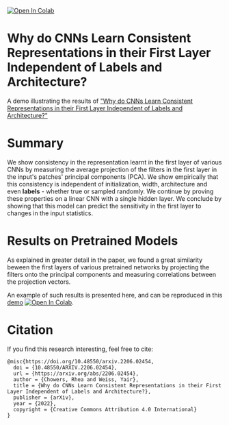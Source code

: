 [![Open In Colab](https://colab.research.google.com/assets/colab-badge.svg)](https://colab.research.google.com/github/RheaChowers/first-layer-representations/blob/main/pretrained_models_demo.ipynb)
# Why do CNNs Learn Consistent Representations in their First Layer Independent of Labels and Architecture?

A demo illustrating the results of ["Why do CNNs Learn Consistent Representations in their First Layer Independent of Labels and Architecture?"](https://arxiv.org/abs/2206.02454)

# Summary
We show consistency in the representation learnt in the first layer of various CNNs by measuring the average projection of the filters in the first layer in the input's patches' principal components (PCA). We show empirically that this consistency is independent of initialization, width, architecture and even **labels** - whether true or sampled randomly. 
We continue by proving these properties on a linear CNN with a single hidden layer. We conclude by showing that this model can predict the sensitivity in the first layer to changes in the input statistics. 

# Results on Pretrained Models
As explained in greater detail in the paper, we found a great similarity beween the first layers of various pretrained networks by projecting the filters onto the principal components and measuring correlations between the projection vectors. 

An example of such results is presented here, and can be reproduced in this [demo](pretrained_models_demo.ipynb) [![Open In Colab](https://colab.research.google.com/assets/colab-badge.svg)](https://colab.research.google.com/github/RheaChowers/first-layer-representations/blob/main/pretrained_models_demo.ipynb).



# Citation
If you find this research interesting, feel free to cite:
```
@misc{https://doi.org/10.48550/arxiv.2206.02454,
  doi = {10.48550/ARXIV.2206.02454},
  url = {https://arxiv.org/abs/2206.02454},
  author = {Chowers, Rhea and Weiss, Yair},
  title = {Why do CNNs Learn Consistent Representations in their First Layer Independent of Labels and Architecture?},
  publisher = {arXiv},
  year = {2022},  
  copyright = {Creative Commons Attribution 4.0 International}
}

```

